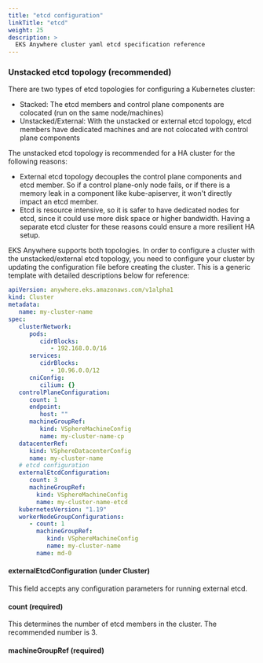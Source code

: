 ```yaml
---
title: "etcd configuration"
linkTitle: "etcd"
weight: 25
description: >
  EKS Anywhere cluster yaml etcd specification reference
---
```


### Unstacked etcd topology (recommended)
There are two types of etcd topologies for configuring a Kubernetes cluster:  

* Stacked: The etcd members and control plane components are colocated (run on the same node/machines)
* Unstacked/External: With the unstacked or external etcd topology, etcd members have dedicated machines and are not colocated with control plane components

The unstacked etcd topology is recommended for a HA cluster for the following reasons:  
  
* External etcd topology decouples the control plane components and etcd member.
So if a control plane-only node fails, or if there is a memory leak in a component like kube-apiserver, it won't directly impact an etcd member.
* Etcd is resource intensive, so it is safer to have dedicated nodes for etcd, since it could use more disk space or higher bandwidth.
Having a separate etcd cluster for these reasons could ensure a more resilient HA setup.

EKS Anywhere supports both topologies.
In order to configure a cluster with the unstacked/external etcd topology, you need to configure your cluster by updating the configuration file before creating the cluster.
This is a generic template with detailed descriptions below for reference:
```yaml
apiVersion: anywhere.eks.amazonaws.com/v1alpha1
kind: Cluster
metadata:
   name: my-cluster-name
spec:
   clusterNetwork:
      pods:
         cidrBlocks:
            - 192.168.0.0/16
      services:
         cidrBlocks:
            - 10.96.0.0/12
      cniConfig:
         cilium: {}
   controlPlaneConfiguration:
      count: 1
      endpoint:
         host: ""
      machineGroupRef:
         kind: VSphereMachineConfig
         name: my-cluster-name-cp
   datacenterRef:
      kind: VSphereDatacenterConfig
      name: my-cluster-name
   # etcd configuration
   externalEtcdConfiguration:
      count: 3
      machineGroupRef:
        kind: VSphereMachineConfig
        name: my-cluster-name-etcd
   kubernetesVersion: "1.19"
   workerNodeGroupConfigurations:
      - count: 1
        machineGroupRef:
           kind: VSphereMachineConfig
           name: my-cluster-name
        name: md-0
```
#### externalEtcdConfiguration (under Cluster)
This field accepts any configuration parameters for running external etcd.

#### count (required)
This determines the number of etcd members in the cluster.
The recommended number is 3.

#### machineGroupRef (required)

